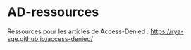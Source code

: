 # AD-ressources
Ressources pour les articles de Access-Denied : https://rya-sge.github.io/access-denied/
